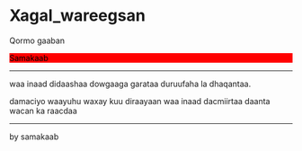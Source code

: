 # Xagal_wareegsan
Qormo gaaban
<div class"golle" style="background:red; color:black;"> Samakaab</div>
<hr>
<p> waa inaad didaashaa dowgaaga garataa duruufaha la dhaqantaa.

damaciyo waayuhu waxay kuu diraayaan waa inaad dacmiirtaa daanta wacan ka raacdaa
<hr>
by samakaab
</p>
